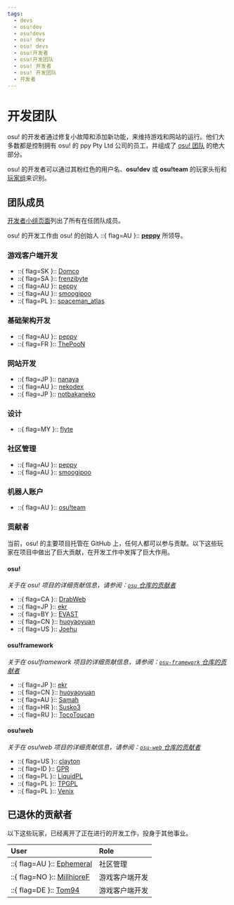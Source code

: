 ```yaml
---
tags:
  - devs
  - osu!dev
  - osu!devs
  - osu! dev
  - osu! devs
  - osu!开发者
  - osu!开发团队
  - osu! 开发者
  - osu! 开发团队
  - 开发者
---
```


# 开发团队

osu! 的开发者通过修复小故障和添加新功能，来维持游戏和网站的运行。他们大多数都是控制拥有 osu! 的 ppy Pty Ltd 公司的员工，并组成了 [osu! 团队](/wiki/People/osu!_team) 的绝大部分。

osu! 的开发者可以通过其粉红色的用户名、**osu!dev** 或 **osu!team** 的玩家头衔和[玩家组](/wiki/People/User_group)来识别。

## 团队成员

[开发者小组页面](https://osu.ppy.sh/groups/11)列出了所有在任团队成员。

osu! 的开发工作由 osu! 的创始人 ::{ flag=AU }:: **[peppy](https://osu.ppy.sh/users/2)** 所领导。

### 游戏客户端开发

- ::{ flag=SK }:: [Domco](https://osu.ppy.sh/users/3562660)
- ::{ flag=SA }:: [frenzibyte](https://osu.ppy.sh/users/14210502)
- ::{ flag=AU }:: [peppy](https://osu.ppy.sh/users/2)
- ::{ flag=AU }:: [smoogipoo](https://osu.ppy.sh/users/1040328)
- ::{ flag=PL }:: [spaceman\_atlas](https://osu.ppy.sh/users/3035836)

### 基础架构开发

- ::{ flag=AU }:: [peppy](https://osu.ppy.sh/users/2)
- ::{ flag=FR }:: [ThePooN](https://osu.ppy.sh/users/718454)

### 网站开发

- ::{ flag=JP }:: [nanaya](https://osu.ppy.sh/users/2387883)
- ::{ flag=AU }:: [nekodex](https://osu.ppy.sh/users/102)
- ::{ flag=JP }:: [notbakaneko](https://osu.ppy.sh/users/10751776)

### 设计

- ::{ flag=MY }:: [flyte](https://osu.ppy.sh/users/3103765)

### 社区管理

- ::{ flag=AU }:: [peppy](https://osu.ppy.sh/users/2)
- ::{ flag=AU }:: [smoogipoo](https://osu.ppy.sh/users/1040328)

### 机器人账户

- ::{ flag=AU }:: [osu!team](https://osu.ppy.sh/users/4341397)

### 贡献者

当前，osu! 的主要项目托管在 GitHub 上，任何人都可以参与贡献。以下这些玩家在项目中做出了巨大贡献，在开发工作中发挥了巨大作用。

#### osu!

*关于在 osu! 项目的详细贡献信息，请参阅：[`osu` 仓库的贡献者](https://github.com/ppy/osu/graphs/contributors)*

- ::{ flag=CA }:: [DrabWeb](https://osu.ppy.sh/users/6946022)
- ::{ flag=JP }:: [ekr](https://osu.ppy.sh/users/4497706)
- ::{ flag=BY }:: [EVAST](https://osu.ppy.sh/users/8195163)
- ::{ flag=CN }:: [huoyaoyuan](https://osu.ppy.sh/users/2428732)
- ::{ flag=US }:: [Joehu](https://osu.ppy.sh/users/8549835)

#### osu!framework

*关于在 osu!framework 项目的详细贡献信息，请参阅：[`osu-framework` 仓库的贡献者](https://github.com/ppy/osu-framework/graphs/contributors)*

- ::{ flag=JP }:: [ekr](https://osu.ppy.sh/users/4497706)
- ::{ flag=CN }:: [huoyaoyuan](https://osu.ppy.sh/users/2428732)
- ::{ flag=AU }:: [Samah](https://osu.ppy.sh/users/343490)
- ::{ flag=HR }:: [Susko3](https://osu.ppy.sh/users/18945305)
- ::{ flag=RU }:: [TocoToucan](https://osu.ppy.sh/users/1326350)

#### osu!web

*关于在 osu!web 项目的详细贡献信息，请参阅：[`osu-web` 仓库的贡献者](https://github.com/ppy/osu-web/graphs/contributors)*

- ::{ flag=US }:: [clayton](https://osu.ppy.sh/users/3666350)
- ::{ flag=ID }:: [GPR](https://osu.ppy.sh/users/10721349)
- ::{ flag=PL }:: [LiquidPL](https://osu.ppy.sh/users/5044384)
- ::{ flag=PL }:: [TPGPL](https://osu.ppy.sh/users/3944705)
- ::{ flag=PL }:: [Venix](https://osu.ppy.sh/users/5999631)

## 已退休的贡献者

以下这些玩家，已经离开了正在进行的开发工作，投身于其他事业。

| User | Role |
| :-- | :-- |
| ::{ flag=AU }:: [Ephemeral](https://osu.ppy.sh/users/102335) | 社区管理 |
| ::{ flag=NO }:: [MillhioreF](https://osu.ppy.sh/users/941094) | 游戏客户端开发 |
| ::{ flag=DE }:: [Tom94](https://osu.ppy.sh/users/1857058) | 游戏客户端开发 |
